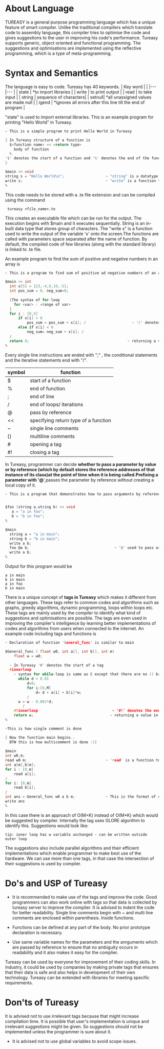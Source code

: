 # About Language
TUREASY is a general purpose programming language which has a unique feature of smart compiler. Unlike the traditional compilers which translate code to assembly language, this compiler tries to optimise the code and gives suggestions to the user in improving his code's performance. Tureasy supports generic, object oriented and functional programming. The suggestions and optimisations are implemented using the reflective programming, which is a type of meta-programming. 

# Syntax and Semantics
The language is easy to code. Tureasy has 40 keywords. 
| Key word  |       			    |
|---		|---			        |
| state  	| *to import libraries    |
| write  	| to print output 	    |
| read  	| to take input		    |
| string 	| sequence of characters|
|  setnull| *all unassigned values are made null     |
|  igend 	| *ignores all errors after this line till the end of program 	|

"state" is used to import external libraries.
This is an example program for printing "Hello World" in Tureasy.
  ```c
~ This is a simple program to print Hello World in Tureasy

{ In Tureasy structure of a function is
    $<function name> << <return type>
      body of function
    %
  '$' denotes the start of a function and '%' denotes the end of the function
}

$main << void
  string s = "Hello World\n";                   ~ "string" is a datatype to store a group of characters
  write s;                                      ~ "write" is a function to print an output on the console
%
```
This code needs to be stored with a .te file extension and can be compiled using the command

<code> tureasy <file_name>.te </code>

This creates an executable file which can be run for the output.
The execution begins with $main and it executes sequentially. String is an in-built data type that stores group of characters. The "write s" is a function used to write the output of the variable 's' onto the screen.The functions are called with parameters space separated after the name of function. By default, the compiled code of few libraries (along with the standard library) is linked to .te file.


An example program to find the sum of positive and negative numbers in an array is 
```c
~ This is a program to find sum of positive ad negative numbers of an array

$main << int
  int x[5] = {23,-4,9,19,-5};
  int pos_sum = 0, neg_sum=0;
  
  {The syntax of for-loop
    for <var> : <range of var>
  }
  for i : [0,5]
	  if x[i] > 0 
		  pos_sum = pos_sum + x[i]; /                     ~ '/' denotes the end of loops/conditions like "if" etc.,
	  else if x[i] < 0 
		  neg_sum= neg_sum + x[i]; /
  /
  return 0;		                                        ~ returning a value follows the syntax "return <var>"
%
```

Every single line instructions are ended with ";" , the conditional statements and the iterative statements end with "/".


| symbol  	|   function		        	|
|---		|---			                |
|  $	    | start of a function       	|
|   %	    | end of function	            |
|  ; 	    | end of line               	|
|  / 	    | end of loops/ iterations  	|
|  @ 	    | pass by reference 	        |
|  << 	    | specifying return type of a function |
|  ~        | single line comments          |
|   {}      |  multiline comments           |
|  #        | opening a tag                 |
|   #!       | closing a tag                 |

In Tureasy, programmer can decide **whether to pass a parameter by value or by reference **(which by default stores the reference addresses of that instance of its class)at the point of time when it is being called.Prefixing  a parameter with '**@**',passes the parameter by reference without creating a local copy of it.
```c
~ This is a program that demonstrates how to pass arguments by reference and by value in Tureasy


$foo (string a,string b) << void
   a = "a in foo";
   b = "b in foo";
%

$main
  string a = "a in main";
  string b = "b in main";
  write a b;
  foo @a b;                                       ~ '@' used to pass arguments by reference
  write a b;
%
```
Output for this program would be

```
a in main
b in main
a in foo
b in main
```
There is a unique concept of **tags in Tureasy** which makes it different from other languages. These tags refer to common codes and algorithms such as graphs, greedy algorithms, dynamic programming, loops within loops etc. These tags are mainly used by the compiler to identify what kind of suggestions and optimisations are possible. The tags are even used in improving the compiler's intelligence by learning better implementations of codes and algorithms from users when connected to the internet.
An example code including tags and functions is
```c
~ Declaration of function 'General_func' is similar to main

$General_func ( float w0, int a[], int b[], int m)
	float w = w0;  
  
  ~ In Tureasy '#' denotes the start of a tag
  #innerloop
    ~ syntax for while-loop is same as C except that there are no () braces
	  while d < 0.01
		  d=0;
		  for i:[0,M]
			  d= d + a[i] + b[i]*w;
		  / 
      w = w - 0.001*d;
		/ 
	#!innerloop                                  ~ '#!' denotes the end of a tag
	return w;                                   ~ returning a value in Tureasy is same as in C
%

~This is how single comment is done

{ Now the function main begins..
  BTW this is how multicomment is done :)}
  
$main
int w0,m;
read w0 m;                                    ~ 'read' is a function to read the input from the user 
int a[m],b[m];
for i : [0,m]
	read a[i];
/
for i: [0,m]
	read b[i];
/
int ans = General_func w0 a b m;              ~ This is the format of callng a function in Tureasy
write ans
%
```
In this case there is an approach of O(M+K) instead of O(M*K) which would be suggested by compiler. Internally the tag uses GLORE algorithm to identify this.
Suggestions would look like:
```	
tip: inner loop has w variable unchanged - can be written outside outer loop
```
The suggestions also include parallel algorithms and their efficient implementations which enable programmer to make best use of the hardware. We can use more than one tags, in that case the intersection of their suggestions is used by compiler. 
# Do's and USP of Tureasy

 - It is recommended to make use of the tags and improve the code. Good programmers can also work online with tags so that data is collected by tureasy server to improve the compiler. It is advised to indent the code for better readability. Single line comments begin with ~ and multi line comments are enclosed within parenthesis.  Inside functions.

 - Functions can be defined at any part of the body. No prior prototype declaration is necessary.
 - Use same variable names for the parameters and the anrguments which are passed by reference to ensure that no ambiguity occurs in readability and it also makes it easy for the complier.

Tureasy can be used by everyone for improvement of their coding skills. In industry, it could be used by companies by making private tags that ensures that their data is safe and also helps in development of their own technology. Tureasy can be extended with libraries for meeting specific requirements.

# Don'ts of Tureasy
It is advised not to use irrelevant tags because that might increase compilation time. It is possible that user's implementation is unique and irrelevant suggestions might be given. So suggestions should not be implemented unless the programmer is sure about it. 

 - It is advised not to use global variables to avoid scope issues.
